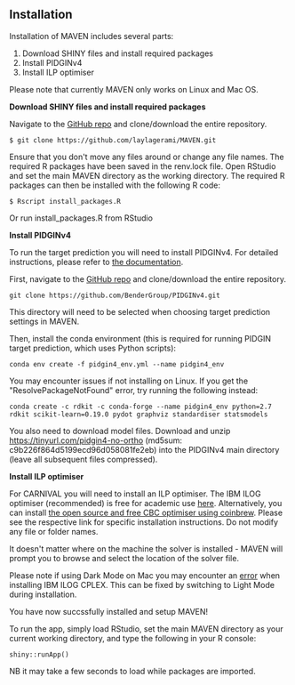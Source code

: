 ## Installation

Installation of MAVEN includes several parts:  
1. Download SHINY files and install required packages
2. Install PIDGINv4
3. Install ILP optimiser

Please note that currently MAVEN only works on Linux and Mac OS. 

**Download SHINY files and install required packages**

Navigate to the [GitHub repo](https://github.com/laylagerami/MAVEN) and clone/download the entire repository. 
```
$ git clone https://github.com/laylagerami/MAVEN.git
```

Ensure that you don't move any files around or change any file names. The required R packages have been saved in the renv.lock file. Open RStudio and set the main MAVEN directory as the working directory. The required R packages can then be installed with the following R code:

```
$ Rscript install_packages.R
```
Or run install_packages.R from RStudio

**Install PIDGINv4**

To run the target prediction you will need to install PIDGINv4. For detailed instructions, please refer to [the documentation](https://pidginv4.readthedocs.io/en/latest/install.html).

First, navigate to the [GitHub repo](https://github.com/BenderGroup/PIDGINv4) and clone/download the entire repository.
```
git clone https://github.com/BenderGroup/PIDGINv4.git
```
This directory will need to be selected when choosing target prediction settings in MAVEN.

Then, install the conda environment (this is required for running PIDGIN target prediction, which uses Python scripts):
```
conda env create -f pidgin4_env.yml --name pidgin4_env
```

You may encounter issues if not installing on Linux. If you get the "ResolvePackageNotFound" error, try running the following instead:
```
conda create -c rdkit -c conda-forge --name pidgin4_env python=2.7 rdkit scikit-learn=0.19.0 pydot graphviz standardiser statsmodels
```

You also need to download model files. Download and unzip https://tinyurl.com/pidgin4-no-ortho (md5sum: c9b226f864d5199ecd96d058081fe2eb) into the PIDGINv4 main directory (leave all subsequent files compressed).

**Install ILP optimiser**

For CARNIVAL you will need to install an ILP optimiser. The IBM ILOG optimiser (recommended) is free for academic use [here](https://www.ibm.com/products/ilog-cplex-optimization-studio?S_PKG=CoG&cm_mmc=Search_Google-_-Data+Science_Data+Science-_-WW_IDA-_-+IBM++CPLEX_Broad_CoG&cm_mmca1=000000RE&cm_mmca2=10000668&cm_mmca7=9041989&cm_mmca8=kwd-412296208719&cm_mmca9=_k_Cj0KCQiAr93gBRDSARIsADvHiOpDUEHgUuzu8fJvf3vmO5rI0axgtaleqdmwk6JRPIDeNcIjgIHMhZIaAiwWEALw_wcB_k_&cm_mmca10=267798126431&cm_mmca11=b&mkwid=_k_Cj0KCQiAr93gBRDSARIsADvHiOpDUEHgUuzu8fJvf3vmO5rI0axgtaleqdmwk6JRPIDeNcIjgIHMhZIaAiwWEALw_wcB_k_%7C470%7C135655&cvosrc=ppc.google.%2Bibm%20%2Bcplex&cvo_campaign=000000RE&cvo_crid=267798126431&Matchtype=b&gclid=Cj0KCQiAr93gBRDSARIsADvHiOpDUEHgUuzu8fJvf3vmO5rI0axgtaleqdmwk6JRPIDeNcIjgIHMhZIaAiwWEALw_wcB). Alternatively, you can install [the open source and free CBC optimiser using coinbrew](https://github.com/coin-or/coinbrew). Please see the respective link for specific installation instructions. Do not modify any file or folder names. 

It doesn't matter where on the machine the solver is installed - MAVEN will prompt you to browse and select the location of the solver file.

Please note if using Dark Mode on Mac you may encounter an [error](https://www.ibm.com/support/pages/ibm-ilog-cplex-optimization-studio-installer-has-silent-failure-mac-os-1015) when installing IBM ILOG CPLEX. This can be fixed by switching to Light Mode during installation.

You have now succssfully installed and setup MAVEN!

To run the app, simply load RStudio, set the main MAVEN directory as your current working directory, and type the following in your R console:

```
shiny::runApp()
```

NB it may take a few seconds to load while packages are imported.

